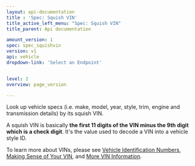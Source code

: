 ```yaml
---
layout: api-documentation
title : 'Spec: Squish VIN'
title_active_left_menu: "Spec: Squish VIN"
title_parent: Api documentation

amount_version: 1
spec: spec_squishvin
version: v1
api: vehicle
dropdown-link: 'Select an Endpoint'


level: 2
overview: page_version

---
```

<div class="info-message">
 Look up vehicle specs (i.e. make, model, year, style, trim, engine and transmission details) by its squish VIN.
</div>

A squish VIN is basically **the first 11 digits of the VIN minus the 9th digit which is a check digit**. It's the value used to decode a VIN into a vehicle style ID.

To learn more about VINs, please see [Vehicle Identification Numbers](https://help.edmunds.com/entries/23782847-Vehicle-Identification-Numbers-VINs), [Making Sense of Your VIN](http://www.edmunds.com/driving-tips/making-sense-of-your-vin.html), and [More VIN Information](http://www.edmunds.com/car-buying/vin-check.html).
